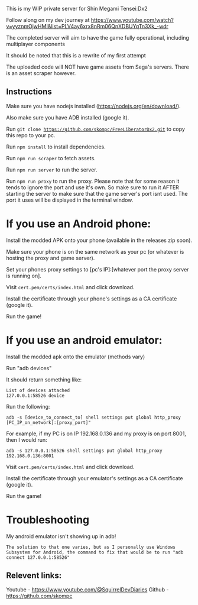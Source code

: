 This is my WIP private server for Shin Megami Tensei:Dx2

Follow along on my dev journey at https://www.youtube.com/watch?v=yyznmOjwHMI&list=PLV4ay6xrx8nRm06QnXDBUYqTn3Xk_-wdr

The completed server will aim to have the game fully operational, including multiplayer components

It should be noted that this is a rewrite of my first attempt

The uploaded code will NOT have game assets from Sega's servers. There is an asset scraper however.

## Instructions
Make sure you have nodejs installed (https://nodejs.org/en/download/).

Also make sure you have ADB installed (google it).

Run <code>git clone https://github.com/skompc/FreeLiberatorDx2.git</code> to copy this repo to your pc.

Run <code>npm install</code> to install dependencies.

Run <code>npm run scraper</code> to fetch assets.

Run <code>npm run server</code> to run the server.

Run <code>npm run proxy</code> to run the proxy. Please note that for some reason it tends to ignore the port and use it's own. So make sure to run it AFTER starting the server to make sure that the game server's port isnt used. The port it uses will be displayed in the terminal window.

# If you use an Android phone:
Install the modded APK onto your phone (available in the releases zip soon).

Make sure your phone is on the same network as your pc (or whatever is hosting the proxy and game server).

Set your phones proxy settings to [pc's IP]:[whatever port the proxy server is running on].

Visit <code>cert.pem/certs/index.html</code> and click download.

Install the certificate through your phone's settings as a CA certificate (google it).

Run the game!

# If you use an android emulator:
Install the modded apk onto the emulator (methods vary)
    
Run "adb devices"

It should return something like:

    List of devices attached
    127.0.0.1:58526 device

Run the following:

    adb -s [device_to_connect_to] shell settings put global http_proxy [PC_IP_on_network]:[proxy_port]"

For example, if my PC is on IP 192.168.0.136 and my proxy is on port 8001, then I would run:

    adb -s 127.0.0.1:58526 shell settings put global http_proxy 192.168.0.136:8001

Visit <code>cert.pem/certs/index.html</code> and click download.

Install the certificate through your emulator's settings as a CA certificate (google it).

Run the game!

# Troubleshooting

My android emulator isn't showing up in adb!

    The solution to that one varies, but as I personally use Windows Subsystem for Android, the command to fix that would be to run "adb connect 127.0.0.1:58526"


## Relevent links:
Youtube - https://www.youtube.com/@SquirrelDevDiaries
Github - https://github.com/skompc
